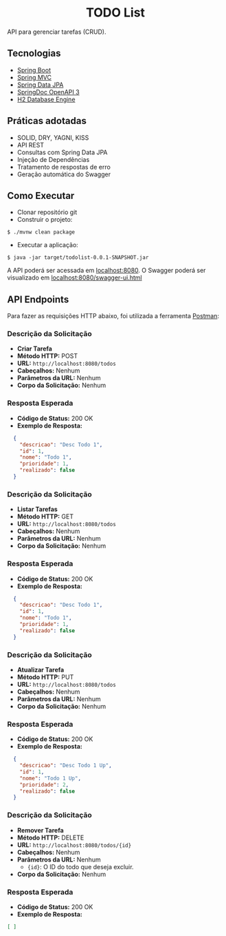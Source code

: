 <h1 align="center">
  TODO List
</h1>

API para gerenciar tarefas (CRUD).

## Tecnologias

- [Spring Boot](https://spring.io/projects/spring-boot)
- [Spring MVC](https://docs.spring.io/spring-framework/reference/web/webmvc.html)
- [Spring Data JPA](https://spring.io/projects/spring-data-jpa)
- [SpringDoc OpenAPI 3](https://springdoc.org/v2/#spring-webflux-support)
- [H2 Database Engine](https://www.h2database.com/html/main.html)

## Práticas adotadas

- SOLID, DRY, YAGNI, KISS
- API REST
- Consultas com Spring Data JPA
- Injeção de Dependências
- Tratamento de respostas de erro
- Geração automática do Swagger

## Como Executar

- Clonar repositório git
- Construir o projeto:
```
$ ./mvnw clean package
```
- Executar a aplicação:
```
$ java -jar target/todolist-0.0.1-SNAPSHOT.jar
```

A API poderá ser acessada em [localhost:8080](http://localhost:8080).
O Swagger poderá ser visualizado em [localhost:8080/swagger-ui.html](http://localhost:8080/swagger-ui.html)

## API Endpoints

Para fazer as requisições HTTP abaixo, foi utilizada a ferramenta [Postman](https://www.postman.com/):

### Descrição da Solicitação
- **Criar Tarefa**
- **Método HTTP:** POST
- **URL:** `http://localhost:8080/todos`
- **Cabeçalhos:** Nenhum
- **Parâmetros da URL:** Nenhum
- **Corpo da Solicitação:** Nenhum

### Resposta Esperada

- **Código de Status:** 200 OK
- **Exemplo de Resposta:**

```json
  {
    "descricao": "Desc Todo 1",
    "id": 1,
    "nome": "Todo 1",
    "prioridade": 1,
    "realizado": false
  }
```
### Descrição da Solicitação
- **Listar Tarefas**
- **Método HTTP:** GET
- **URL:** `http://localhost:8080/todos`
- **Cabeçalhos:** Nenhum
- **Parâmetros da URL:** Nenhum
- **Corpo da Solicitação:** Nenhum

### Resposta Esperada

- **Código de Status:** 200 OK
- **Exemplo de Resposta:**

```json
  {
    "descricao": "Desc Todo 1",
    "id": 1,
    "nome": "Todo 1",
    "prioridade": 1,
    "realizado": false
  }
```

### Descrição da Solicitação
- **Atualizar Tarefa**
- **Método HTTP:** PUT
- **URL:** `http://localhost:8080/todos`
- **Cabeçalhos:** Nenhum
- **Parâmetros da URL:** Nenhum
- **Corpo da Solicitação:** Nenhum

### Resposta Esperada

- **Código de Status:** 200 OK
- **Exemplo de Resposta:**

```json
  {
    "descricao": "Desc Todo 1 Up",
    "id": 1,
    "nome": "Todo 1 Up",
    "prioridade": 2,
    "realizado": false
  }
```
### Descrição da Solicitação
- **Remover Tarefa**
- **Método HTTP:** DELETE
- **URL:** `http://localhost:8080/todos/{id}`
- **Cabeçalhos:** Nenhum
- **Parâmetros da URL:** Nenhum
   - `{id}`: O ID do todo que deseja excluir.
- **Corpo da Solicitação:** Nenhum

### Resposta Esperada

- **Código de Status:** 200 OK
- **Exemplo de Resposta:**

```json
[ ]
```